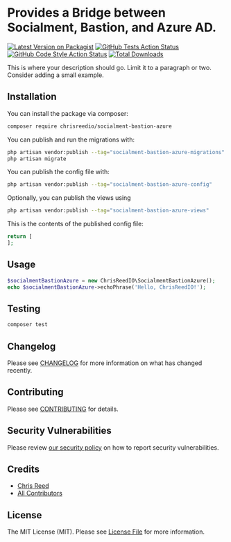 # Provides a Bridge between Socialment, Bastion, and Azure AD.

[![Latest Version on Packagist](https://img.shields.io/packagist/v/chrisreedio/socialment-bastion-azure.svg?style=flat-square)](https://packagist.org/packages/chrisreedio/socialment-bastion-azure)
[![GitHub Tests Action Status](https://img.shields.io/github/actions/workflow/status/chrisreedio/socialment-bastion-azure/run-tests.yml?branch=main&label=tests&style=flat-square)](https://github.com/chrisreedio/socialment-bastion-azure/actions?query=workflow%3Arun-tests+branch%3Amain)
[![GitHub Code Style Action Status](https://img.shields.io/github/actions/workflow/status/chrisreedio/socialment-bastion-azure/fix-php-code-style-issues.yml?branch=main&label=code%20style&style=flat-square)](https://github.com/chrisreedio/socialment-bastion-azure/actions?query=workflow%3A"Fix+PHP+code+style+issues"+branch%3Amain)
[![Total Downloads](https://img.shields.io/packagist/dt/chrisreedio/socialment-bastion-azure.svg?style=flat-square)](https://packagist.org/packages/chrisreedio/socialment-bastion-azure)



This is where your description should go. Limit it to a paragraph or two. Consider adding a small example.

## Installation

You can install the package via composer:

```bash
composer require chrisreedio/socialment-bastion-azure
```

You can publish and run the migrations with:

```bash
php artisan vendor:publish --tag="socialment-bastion-azure-migrations"
php artisan migrate
```

You can publish the config file with:

```bash
php artisan vendor:publish --tag="socialment-bastion-azure-config"
```

Optionally, you can publish the views using

```bash
php artisan vendor:publish --tag="socialment-bastion-azure-views"
```

This is the contents of the published config file:

```php
return [
];
```

## Usage

```php
$socialmentBastionAzure = new ChrisReedIO\SocialmentBastionAzure();
echo $socialmentBastionAzure->echoPhrase('Hello, ChrisReedIO!');
```

## Testing

```bash
composer test
```

## Changelog

Please see [CHANGELOG](CHANGELOG.md) for more information on what has changed recently.

## Contributing

Please see [CONTRIBUTING](.github/CONTRIBUTING.md) for details.

## Security Vulnerabilities

Please review [our security policy](../../security/policy) on how to report security vulnerabilities.

## Credits

- [Chris Reed](https://github.com/chrisreedio)
- [All Contributors](../../contributors)

## License

The MIT License (MIT). Please see [License File](LICENSE.md) for more information.
